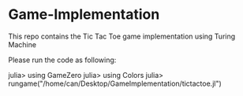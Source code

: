 # Game-Implementation
This repo contains the Tic Tac Toe game implementation using Turing Machine

Please run the code as following:

julia> using GameZero
julia> using Colors
julia> rungame("/home/can/Desktop/GameImplementation/tictactoe.jl")
